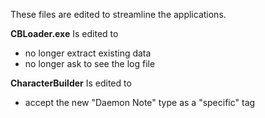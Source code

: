 These files are edited to streamline the applications.

<b>CBLoader.exe</b> Is edited to
- no longer extract existing data
- no longer ask to see the log file

<b>CharacterBuilder</b> Is edited to
- accept the new "Daemon Note" type as a "specific" tag


